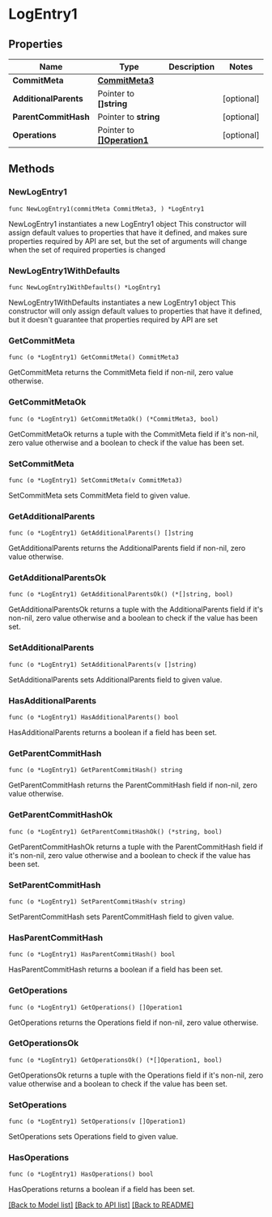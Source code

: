 # LogEntry1

## Properties

Name | Type | Description | Notes
------------ | ------------- | ------------- | -------------
**CommitMeta** | [**CommitMeta3**](CommitMeta3.md) |  | 
**AdditionalParents** | Pointer to **[]string** |  | [optional] 
**ParentCommitHash** | Pointer to **string** |  | [optional] 
**Operations** | Pointer to [**[]Operation1**](Operation1.md) |  | [optional] 

## Methods

### NewLogEntry1

`func NewLogEntry1(commitMeta CommitMeta3, ) *LogEntry1`

NewLogEntry1 instantiates a new LogEntry1 object
This constructor will assign default values to properties that have it defined,
and makes sure properties required by API are set, but the set of arguments
will change when the set of required properties is changed

### NewLogEntry1WithDefaults

`func NewLogEntry1WithDefaults() *LogEntry1`

NewLogEntry1WithDefaults instantiates a new LogEntry1 object
This constructor will only assign default values to properties that have it defined,
but it doesn't guarantee that properties required by API are set

### GetCommitMeta

`func (o *LogEntry1) GetCommitMeta() CommitMeta3`

GetCommitMeta returns the CommitMeta field if non-nil, zero value otherwise.

### GetCommitMetaOk

`func (o *LogEntry1) GetCommitMetaOk() (*CommitMeta3, bool)`

GetCommitMetaOk returns a tuple with the CommitMeta field if it's non-nil, zero value otherwise
and a boolean to check if the value has been set.

### SetCommitMeta

`func (o *LogEntry1) SetCommitMeta(v CommitMeta3)`

SetCommitMeta sets CommitMeta field to given value.


### GetAdditionalParents

`func (o *LogEntry1) GetAdditionalParents() []string`

GetAdditionalParents returns the AdditionalParents field if non-nil, zero value otherwise.

### GetAdditionalParentsOk

`func (o *LogEntry1) GetAdditionalParentsOk() (*[]string, bool)`

GetAdditionalParentsOk returns a tuple with the AdditionalParents field if it's non-nil, zero value otherwise
and a boolean to check if the value has been set.

### SetAdditionalParents

`func (o *LogEntry1) SetAdditionalParents(v []string)`

SetAdditionalParents sets AdditionalParents field to given value.

### HasAdditionalParents

`func (o *LogEntry1) HasAdditionalParents() bool`

HasAdditionalParents returns a boolean if a field has been set.

### GetParentCommitHash

`func (o *LogEntry1) GetParentCommitHash() string`

GetParentCommitHash returns the ParentCommitHash field if non-nil, zero value otherwise.

### GetParentCommitHashOk

`func (o *LogEntry1) GetParentCommitHashOk() (*string, bool)`

GetParentCommitHashOk returns a tuple with the ParentCommitHash field if it's non-nil, zero value otherwise
and a boolean to check if the value has been set.

### SetParentCommitHash

`func (o *LogEntry1) SetParentCommitHash(v string)`

SetParentCommitHash sets ParentCommitHash field to given value.

### HasParentCommitHash

`func (o *LogEntry1) HasParentCommitHash() bool`

HasParentCommitHash returns a boolean if a field has been set.

### GetOperations

`func (o *LogEntry1) GetOperations() []Operation1`

GetOperations returns the Operations field if non-nil, zero value otherwise.

### GetOperationsOk

`func (o *LogEntry1) GetOperationsOk() (*[]Operation1, bool)`

GetOperationsOk returns a tuple with the Operations field if it's non-nil, zero value otherwise
and a boolean to check if the value has been set.

### SetOperations

`func (o *LogEntry1) SetOperations(v []Operation1)`

SetOperations sets Operations field to given value.

### HasOperations

`func (o *LogEntry1) HasOperations() bool`

HasOperations returns a boolean if a field has been set.


[[Back to Model list]](../README.md#documentation-for-models) [[Back to API list]](../README.md#documentation-for-api-endpoints) [[Back to README]](../README.md)


